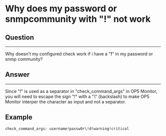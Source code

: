 # Why does my password or snmpcommunity with "!" not work

## Question

* * * * *

Why doesn't my configured check work if i have a "**!**" in my password or snmp community?

## Answer

* * * * *

Since "!" is used as a separator in "check\_command\_args" in OP5 Monitor, you will need to escape the sign "!" with a "\\" (backslash) to make OP5 Monitor interper the character as input and not a separator.

## Example

    check_command_args: username!passw0r\!d!warning!critical
